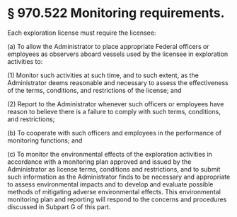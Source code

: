 # § 970.522   Monitoring requirements.

Each exploration license must require the licensee:


(a) To allow the Administrator to place appropriate Federal officers or employees as observers aboard vessels used by the licensee in exploration activities to:


(1) Monitor such activities at such time, and to such extent, as the Administrator deems reasonable and necessary to assess the effectiveness of the terms, conditions, and restrictions of the license; and


(2) Report to the Administrator whenever such officers or employees have reason to believe there is a failure to comply with such terms, conditions, and restrictions;


(b) To cooperate with such officers and employees in the performance of monitoring functions; and


(c) To monitor the environmental effects of the exploration activities in accordance with a monitoring plan approved and issued by the Administrator as license terms, conditions and restrictions, and to submit such information as the Administrator finds to be necessary and appropriate to assess environmental impacts and to develop and evaluate possible methods of mitigating adverse environmental effects. This environmental monitoring plan and reporting will respond to the concerns and procedures discussed in Subpart G of this part.




